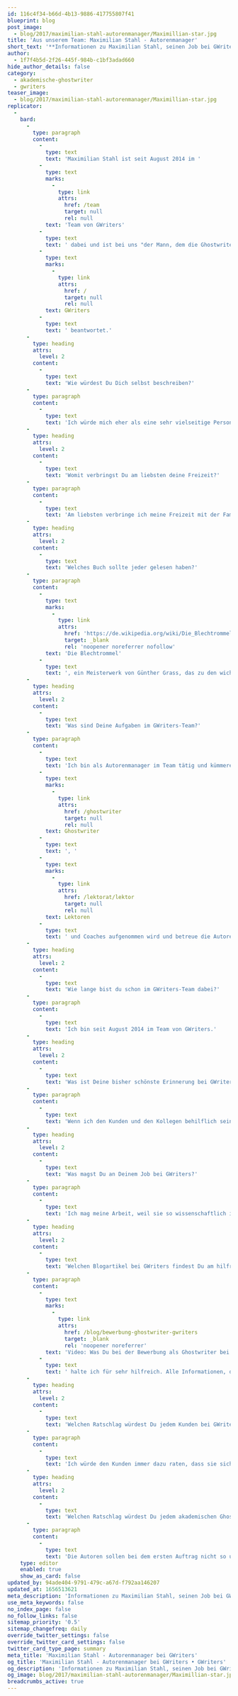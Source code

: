 ```yaml
---
id: 116c4f34-b66d-4b13-9886-417755807f41
blueprint: blog
post_image:
  - blog/2017/maximilian-stahl-autorenmanager/Maximillian-star.jpg
title: 'Aus unserem Team: Maximilian Stahl - Autorenmanager'
short_text: '**Informationen zu Maximilian Stahl, seinen Job bei GWriters, seine Ratschläge an akademische Ghostwriter & Kunden der Ghostwriter-Agentur GWriters.**'
author:
  - 1f7f4b5d-2f26-445f-984b-c1bf3adad660
hide_author_details: false
category:
  - akademische-ghostwriter
  - gwriters
teaser_image:
  - blog/2017/maximilian-stahl-autorenmanager/Maximillian-star.jpg
replicator:
  -
    bard:
      -
        type: paragraph
        content:
          -
            type: text
            text: 'Maximilian Stahl ist seit August 2014 im '
          -
            type: text
            marks:
              -
                type: link
                attrs:
                  href: /team
                  target: null
                  rel: null
            text: 'Team von GWriters'
          -
            type: text
            text: ' dabei und ist bei uns "der Mann, dem die Ghostwriter vertrauen". Für unseren Blog hat er hier einige Fragen über sich und seinen Job bei '
          -
            type: text
            marks:
              -
                type: link
                attrs:
                  href: /
                  target: null
                  rel: null
            text: GWriters
          -
            type: text
            text: ' beantwortet.'
      -
        type: heading
        attrs:
          level: 2
        content:
          -
            type: text
            text: 'Wie würdest Du Dich selbst beschreiben?'
      -
        type: paragraph
        content:
          -
            type: text
            text: 'Ich würde mich eher als eine sehr vielseitige Person beschreiben.'
      -
        type: heading
        attrs:
          level: 2
        content:
          -
            type: text
            text: 'Womit verbringst Du am liebsten deine Freizeit?'
      -
        type: paragraph
        content:
          -
            type: text
            text: 'Am liebsten verbringe ich meine Freizeit mit der Familie!'
      -
        type: heading
        attrs:
          level: 2
        content:
          -
            type: text
            text: 'Welches Buch sollte jeder gelesen haben?'
      -
        type: paragraph
        content:
          -
            type: text
            marks:
              -
                type: link
                attrs:
                  href: 'https://de.wikipedia.org/wiki/Die_Blechtrommel'
                  target: _blank
                  rel: 'noopener noreferrer nofollow'
            text: 'Die Blechtrommel'
          -
            type: text
            text: ', ein Meisterwerk von Günther Grass, das zu den wichtigsten Romanen der deutschen Nachkriegsliteratur gehört.'
      -
        type: heading
        attrs:
          level: 2
        content:
          -
            type: text
            text: 'Was sind Deine Aufgaben im GWriters-Team?'
      -
        type: paragraph
        content:
          -
            type: text
            text: 'Ich bin als Autorenmanager im Team tätig und kümmere mich um dabei um Bewerbungen von Autoren, entscheide wer in unsere Datenbank für akademische '
          -
            type: text
            marks:
              -
                type: link
                attrs:
                  href: /ghostwriter
                  target: null
                  rel: null
            text: Ghostwriter
          -
            type: text
            text: ', '
          -
            type: text
            marks:
              -
                type: link
                attrs:
                  href: /lektorat/lektor
                  target: null
                  rel: null
            text: Lektoren
          -
            type: text
            text: ' und Coaches aufgenommen wird und betreue die Autoren im Haus. Man könnte mich quasi als "Personaler" der akademischen Ghostwriter bezeichnen. Gleichzeitig betreue ich wenige, jedoch wichtige Kundenaufträge.'
      -
        type: heading
        attrs:
          level: 2
        content:
          -
            type: text
            text: 'Wie lange bist du schon im GWriters-Team dabei?'
      -
        type: paragraph
        content:
          -
            type: text
            text: 'Ich bin seit August 2014 im Team von GWriters.'
      -
        type: heading
        attrs:
          level: 2
        content:
          -
            type: text
            text: 'Was ist Deine bisher schönste Erinnerung bei GWriters?'
      -
        type: paragraph
        content:
          -
            type: text
            text: 'Wenn ich den Kunden und den Kollegen behilflich sein kann und dann eine positive Rückmeldung dazu bekomme.'
      -
        type: heading
        attrs:
          level: 2
        content:
          -
            type: text
            text: 'Was magst Du an Deinem Job bei GWriters?'
      -
        type: paragraph
        content:
          -
            type: text
            text: 'Ich mag meine Arbeit, weil sie so wissenschaftlich interessant und spannend ist.'
      -
        type: heading
        attrs:
          level: 2
        content:
          -
            type: text
            text: 'Welchen Blogartikel bei GWriters findest Du am hilfreichsten und warum?'
      -
        type: paragraph
        content:
          -
            type: text
            marks:
              -
                type: link
                attrs:
                  href: /blog/bewerbung-ghostwriter-gwriters
                  target: _blank
                  rel: 'noopener noreferrer'
            text: 'Video: Was Du bei der Bewerbung als Ghostwriter bei GWriters beachten solltest'
          -
            type: text
            text: ' halte ich für sehr hilfreich. Alle Informationen, die für die Bewerbung der Ghostwriter und Lektoren von grosser Bedeutung sind, sind in diesem Blogbeitrag zu finden.'
      -
        type: heading
        attrs:
          level: 2
        content:
          -
            type: text
            text: 'Welchen Ratschlag würdest Du jedem Kunden bei GWriters geben?'
      -
        type: paragraph
        content:
          -
            type: text
            text: 'Ich würde den Kunden immer dazu raten, dass sie sich auf uns verlassen. Wir geben uns die größte Mühe ihren Auftrag erfolgreich abzuschliessen.'
      -
        type: heading
        attrs:
          level: 2
        content:
          -
            type: text
            text: 'Welchen Ratschlag würdest Du jedem akademischen Ghostwriter bei GWriters geben?'
      -
        type: paragraph
        content:
          -
            type: text
            text: 'Die Autoren sollen bei dem ersten Auftrag nicht so unsicher sein, das Team vom Gwriters wird immer sehr gerne weiterhelfen.'
    type: editor
    enabled: true
    show_as_card: false
updated_by: 94ade404-9791-479c-a67d-f792aa146207
updated_at: 1656513621
meta_description: 'Informationen zu Maximilian Stahl, seinen Job bei GWriters, seine Ratschläge an akademische Ghostwriter & Kunden der Ghostwriter-Agentur GWriters.'
use_meta_keywords: false
no_index_page: false
no_follow_links: false
sitemap_priority: '0.5'
sitemap_changefreq: daily
override_twitter_settings: false
override_twitter_card_settings: false
twitter_card_type_page: summary
meta_title: 'Maximilian Stahl - Autorenmanager bei GWriters'
og_title: 'Maximilian Stahl - Autorenmanager bei GWriters • GWriters'
og_description: 'Informationen zu Maximilian Stahl, seinen Job bei GWriters, seine Ratschläge an akademische Ghostwriter & Kunden der Ghostwriter-Agentur GWriters.'
og_image: blog/2017/maximilian-stahl-autorenmanager/Maximillian-star.jpg
breadcrumbs_active: true
---
```

